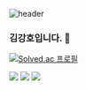 ![header](https://capsule-render.vercel.app/api?type=waving&height=200&text=Welcome!&fontAlign=80&fontAlignY=40&color=gradient&desc=KangHo's%20GitHub&descAlign=90)

### 김강호입니다. 👋

[![Solved.ac
프로필](http://mazassumnida.wtf/api/v2/generate_badge?boj=tgb02087)](https://solved.ac/tgb02087)

<body>
<img src="https://img.shields.io/badge/java-007396?style=for-the-badge&logo=java&logoColor=white"> 
<img src="https://img.shields.io/badge/html5-E34F26?style=for-the-badge&logo=html5&logoColor=white">
<img src="https://img.shields.io/badge/C-A8B9CC?style=flat-square&logo=C&logoColor=white"/></a>&nbsp 
</body>
<!--
**tgb02087/tgb02087** is a ✨ _special_ ✨ repository because its `README.md` (this file) appears on your GitHub profile.

Here are some ideas to get you started:

- 🔭 I’m currently working on ...
- 🌱 I’m currently learning ...
- 👯 I’m looking to collaborate on ...
- 🤔 I’m looking for help with ...
- 💬 Ask me about ...
- 📫 How to reach me: ...
- 😄 Pronouns: ...
- ⚡ Fun fact: ...
-->

